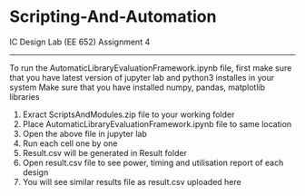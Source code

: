 # Scripting-And-Automation
IC Design Lab (EE 652)
Assignment 4

************************************************************
To run the AutomaticLibraryEvaluationFramework.ipynb file, first make sure that you have latest version of jupyter lab and python3 installes in your system
Make sure that you have installed numpy, pandas, matplotlib libraries

1) Exract ScriptsAndModules.zip file to your working folder
2) Place AutomaticLibraryEvaluationFramework.ipynb file to same location
3) Open the above file  in jupyter lab
4) Run each cell one by one
5) Result.csv will be generated in Result folder
6) Open result.csv file to see power, timing and utilisation report of each design
7) You will see similar results file as result.csv uploaded here
